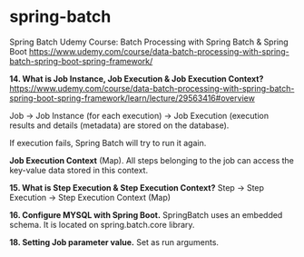 # spring-batch
Spring Batch Udemy Course: Batch Processing with Spring Batch & Spring Boot
https://www.udemy.com/course/data-batch-processing-with-spring-batch-spring-boot-spring-framework/

**14. What is Job Instance, Job Execution & Job Execution Context?**
https://www.udemy.com/course/data-batch-processing-with-spring-batch-spring-boot-spring-framework/learn/lecture/29563416#overview

Job -> Job Instance (for each execution) -> Job Execution (execution results and details 
(metadata) are stored on the database).

If execution fails, Spring Batch will try to run it again.

**Job Execution Context** (Map). All steps belonging to the job can access the key-value data 
stored in this context.

**15. What is Step Execution & Step Execution Context?**
Step -> Step Execution -> Step Execution Context (Map)

**16. Configure MYSQL with Spring Boot.**
SpringBatch uses an embedded schema. It is located on spring.batch.core library.

**18. Setting Job parameter value.** 
Set as run arguments. 